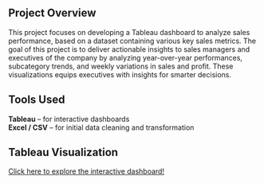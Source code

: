 ## Project Overview

This project focuses on developing a Tableau dashboard to analyze sales performance, based on a dataset containing various key sales metrics. The goal of this project is to deliver actionable insights to sales managers and executives of the company by analyzing year-over-year performances, subcategory trends, and weekly variations in sales and profit. These visualizations equips executives with insights for smarter decisions. 

## Tools Used

**Tableau** – for interactive dashboards  
**Excel / CSV** – for initial data cleaning and transformation

## Tableau Visualization

[Click here to explore the interactive dashboard!](https://public.tableau.com/views/SalesDashboard_17481187693500/SalesDashboard?:language=en-US&:sid=&:redirect=auth&:display_count=n&:origin=viz_share_link)